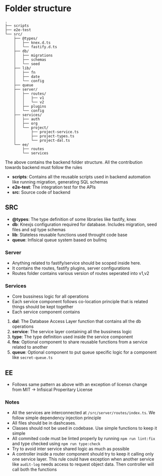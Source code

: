 # Folder structure

```
.
├── scripts
├── e2e-test
└── src/
    ├── @types/
    │   ├── knex.d.ts
    │   └── fastify.d.ts
    ├── db/
    │   ├── migrations
    │   ├── schemas
    │   └── seed
    ├── lib/
    │   ├── fn
    │   ├── date
    │   └── config
    ├── queue
    ├── server/
    │   ├── routes/
    │   │   ├── v1
    │   │   └── v2
    │   ├── plugins
    │   └── config
    ├── services/
    │   ├── auth
    │   ├── org
    │   └── project/
    │       ├── project-service.ts
    │       ├── project-types.ts
    │       └── project-dal.ts
    └── ee/
        ├── routes
        └── services
```

The above contains the backend folder structure. All the contribution towards backend must follow the rules

- **scripts**: Contains all the reusable scripts used in backend automation like running migration, generating SQL schemas
- **e2e-test**: The integration test for the APIs
- **src**: Source code of backend

## SRC

- **@types**: The type definition of some libraries like fastify, knex
- **db**: Knexjs configuration required for database. Includes migration, seed files and sql type schemas
- **lib**: Stateless reusable functions used throught code base
- **queue**: Infisical queue system based on bullmq

### Server

- Anything related to fastify/service should be scoped inside here.
- It contains the routes, fastify plugins, server configurations
- Routes folder contains various version of routes seperated into v1,v2

### Services

- Core bussiness logic for all operations
- Each service component follows co-location principle that is related things should be kept together
- Each service component contains

1. **dal**: The Database Access Layer function that contains all the db operations
2. **service**: The service layer containing all the bussiness logic
3. **type**: The type definition used inside the service component
4. **fns**: Optional component to share reusable functions from a service related to another
5. **queue**: Optional component to put queue specific logic for a component like `secret-queue.ts`

## EE

- Follows same pattern as above with an exception of licensn change from MIT -> Infisical Properitary License

### Notes

- All the services are interconnected at `/src/server/routes/index.ts`. We follow simple dependency injection principle
- All files should be in dashcases.
- Classes should not be used in codebase. Use simple functions to keep it simple
- All commited code must be linted properly by running `npm run lint:fix` and type checked using `npm run type:check`
- Try to avoid inter service shared logic as much as possible
- A controller inside a router component should try to keep it calling only one service layer. This rule could have exception when another service
  like `audit-log` needs access to request object data. Then controller will call both the functions
